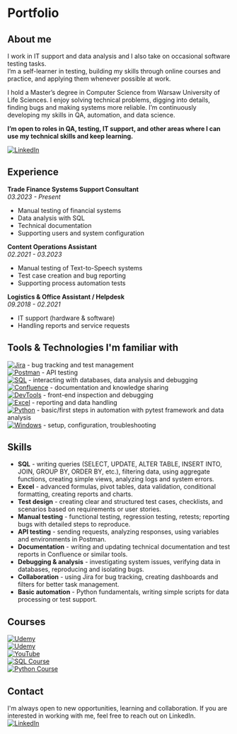 # Portfolio

## About me
I work in IT support and data analysis and I also take on occasional software testing tasks.  
I’m a self-learner in testing, building my skills through online courses and practice, and applying them whenever possible at work.  

I hold a Master’s degree in Computer Science from Warsaw University of Life Sciences.
I enjoy solving technical problems, digging into details, finding bugs and making systems more reliable. 
I’m continuously developing my skills in QA, automation, and data science.  

**I’m open to roles in QA, testing, IT support, and other areas where I can use my technical skills and keep learning.**

[![LinkedIn](https://img.shields.io/badge/LinkedIn-0077B5?style=for-the-badge&logo=linkedin&logoColor=white)](https://www.linkedin.com/in/bartosz-zatorski-86b382222)

## Experience
**Trade Finance Systems Support Consultant**  
*03.2023 - Present*  
- Manual testing of financial systems  
- Data analysis with SQL  
- Technical documentation  
- Supporting users and system configuration  

**Content Operations Assistant**  
*02.2021 - 03.2023*  
- Manual testing of Text-to-Speech systems  
- Test case creation and bug reporting  
- Supporting process automation tests  

**Logistics & Office Assistant / Helpdesk**  
*09.2018 - 02.2021* 
- IT support (hardware & software)  
- Handling reports and service requests  

## Tools & Technologies I'm familiar with
[![Jira](https://img.shields.io/badge/Jira-0052CC?style=for-the-badge&logo=jira&logoColor=white)](https://www.atlassian.com/software/jira) - bug tracking and test management  
[![Postman](https://img.shields.io/badge/Postman-FF6C37?style=for-the-badge&logo=postman&logoColor=white)](https://www.postman.com/) - API testing  
[![SQL](https://img.shields.io/badge/SQL-005F99?style=for-the-badge&logo=postgresql&logoColor=white)]() - interacting with databases, data analysis and debugging  
[![Confluence](https://img.shields.io/badge/Confluence-172B4D?style=for-the-badge&logo=confluence&logoColor=white)](https://www.atlassian.com/software/confluence) - documentation and knowledge sharing  
[![DevTools](https://img.shields.io/badge/DevTools-007ACC?style=for-the-badge)]() - front-end inspection and debugging  
[![Excel](https://img.shields.io/badge/Excel-217346?style=for-the-badge&logo=microsoft-excel&logoColor=white)]() - reporting and data handling  
[![Python](https://img.shields.io/badge/Python-3776AB?style=for-the-badge&logo=python&logoColor=white)]() - basic/first steps in automation with pytest framework and data analysis  
[![Windows](https://img.shields.io/badge/Windows-0078D6?style=for-the-badge&logo=windows&logoColor=white)]() - setup, configuration, troubleshooting



## Skills
- **SQL** - writing queries (SELECT, UPDATE, ALTER TABLE, INSERT INTO, JOIN, GROUP BY, ORDER BY, etc.), filtering data, using aggregate functions, creating simple views, analyzing logs and system errors.  
- **Excel** - advanced formulas, pivot tables, data validation, conditional formatting, creating reports and charts.  
- **Test design** - creating clear and structured test cases, checklists, and scenarios based on requirements or user stories.  
- **Manual testing** - functional testing, regression testing, retests; reporting bugs with detailed steps to reproduce.  
- **API testing** - sending requests, analyzing responses, using variables and environments in Postman.  
- **Documentation** - writing and updating technical documentation and test reports in Confluence or similar tools.  
- **Debugging & analysis** - investigating system issues, verifying data in databases, reproducing and isolating bugs.  
- **Collaboration** - using Jira for bug tracking, creating dashboards and filters for better task management.  
- **Basic automation** - Python fundamentals, writing simple scripts for data processing or test support.

## Courses
[![Udemy](https://img.shields.io/badge/The%20Complete%202025%20Software%20Testing%20Bootcamp-EC5252?style=for-the-badge&logo=Udemy&logoColor=white)](https://www.udemy.com/course/testerbootcamp/?couponCode=MT250915G4)  
[![Udemy](https://img.shields.io/badge/Podstawy%20manualnego%20testowania%20oprogramowania-EC5252?style=for-the-badge&logo=Udemy&logoColor=white)](https://www.udemy.com/course/kurs-testowania-oprogramowania/?couponCode=MT250915G4)  
[![YouTube](https://img.shields.io/badge/Kurs%20testowania%20oprogramowania-FF0000?style=for-the-badge&logo=youtube&logoColor=white)](https://www.youtube.com/watch?v=IBwa2qqVJ9g&list=PL7NAC-bkGBcG2Nv7NiejNgm43SKR7Leq9)  
[![SQL Course](https://img.shields.io/badge/SQL%20COURSE%20FOR%20BEGINNERS-005F99?style=for-the-badge&logo=postgresql&logoColor=white)](https://youtu.be/7S_tz1z_5bA?si=FsxiSWRWHq1n0ISv)  
[![Python Course](https://img.shields.io/badge/Python%20Course-3776AB?style=for-the-badge&logo=python&logoColor=white)](https://youtu.be/8KCuHHeC_M0?si=tEaFBXbzpKqIk69K)  

## Contact
I'm always open to new opportunities, learning and collaboration.
If you are interested in working with me, feel free to reach out on LinkedIn.  
[![LinkedIn](https://img.shields.io/badge/LinkedIn-0077B5?style=for-the-badge&logo=linkedin&logoColor=white)](https://www.linkedin.com/in/bartosz-zatorski-86b382222)
